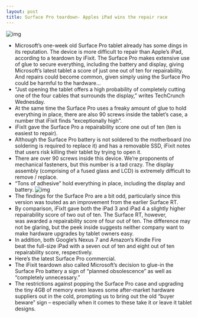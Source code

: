 ```yaml
---
layout: post
title: Surface Pro teardown- Apples iPad wins the repair race
---
```

![img](http://media.idownloadblog.com/wp-content/uploads/2013/01/MS-surface-pro.jpg)
* Microsoft’s one-week old Surface Pro tablet already has some dings in its reputation. The device is more difficult to repair than Apple’s iPad, according to a teardown by iFixit. The Surface Pro makes extensive use of glue to secure everything, including the battery and display, giving Microsoft’s latest tablet a score of just one out of ten for repairability. And repairs could become common, given simply using the Surface Pro could be harmful to the hardware…
* “Just opening the tablet offers a high probability of completely cutting one of the four cables that surrounds the display,” writes TechCrunch Wednesday.
* At the same time the Surface Pro uses a freaky amount of glue to hold everything in place, there are also 90 screws inside the tablet’s case, a number that iFixit finds “exceptionally high”.
* iFixIt gave the Surface Pro a repairability score one out of ten (ten is easiest to repair).
* Although the Surface Pro battery is not soldered to the motherboard (no soldering is required to replace it) and has a removable SSD, iFixit notes that users risk killing their tablet by trying to open it.
* There are over 90 screws inside this device. We’re proponents of mechanical fasteners, but this number is a tad crazy. The display assembly (comprising of a fused glass and LCD) is extremely difficult to remove / replace.
* “Tons of adhesive” hold everything in place, including the display and battery.
![img](http://media.idownloadblog.com/wp-content/uploads/2013/02/Surface-Pro-iFixiIt-001.jpg)
* The findings for the Surface Pro are a bit odd, particularly since this version was touted as an improvement from the earlier Surface RT.
* By comparison, iFixIt gave both the iPad 3 and iPad 4 a slightly higher repairability score of two out of ten. The Surface RT, however, was awarded a repairability score of four out of ten. The difference may not be glaring, but the peek inside suggests neither company want to make hardware upgrades by tablet owners easy.
* In addition, both Google’s Nexus 7 and Amazon’s Kindle Fire beat the full-size iPad with a seven out of ten and eight out of ten repairability score, respectively.
* Here’s the latest Surface Pro commercial.
* The iFixit teardown also called Microsoft’s decision to glue-in the Surface Pro battery a sign of “planned obsolescence” as well as “completely unnecessary.”
* The restrictions against popping the Surface Pro case and upgrading the tiny 4GB of memory even leaves some after-market hardware suppliers out in the cold, prompting us to bring out the old “buyer beware” sign – especially when it comes to these take it or leave it tablet designs.

